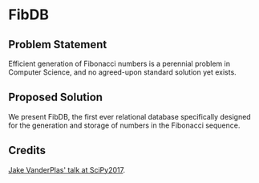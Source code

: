# FibDB

## Problem Statement
Efficient generation of Fibonacci numbers is a perennial problem in Computer
Science, and no agreed-upon standard solution yet exists.

## Proposed Solution
We present FibDB, the first ever relational database specifically designed for
the generation and storage of numbers in the Fibonacci sequence.

## Credits
[Jake VanderPlas' talk at
SciPy2017](https://speakerd.s3.amazonaws.com/presentations/b0194397ecce48df82243cced5549f6e/SciPy_2017_Image_Analysis__1_.pdf).
